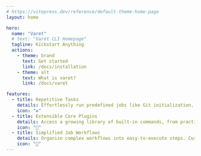 ```yaml
---
# https://vitepress.dev/reference/default-theme-home-page
layout: home

hero:
  name: "Varet"
  # text: "Varet CLI Homepage"
  tagline: Kickstart Anything
  actions:
    - theme: brand
      text: Get started
      link: /docs/installation
    - theme: alt
      text: What is varet?
      link: /docs/varet

features:
  - title: Repetitive Tasks
    details: Effortlessly run predefined jobs like Git initialization, Prettier configuration, and VS Code setup with a single command. Save time and avoid repetitive setup processes.
    icon: "♻️"
  - title: Extensible Core Plugins
    details: Access a growing library of built-in commands, from practical tasks like git setup to fun utilities like Rock-Paper-Scissors (rps). Explore and list all available jobs with varet ls.
    icon: "🔌"
  - title: Simplified Job Workflows
    details: Organize complex workflows into easy-to-execute steps. Customize or expand commands to fit your needs, making project setup consistent and efficient.
    icon: "📝"
---
```

